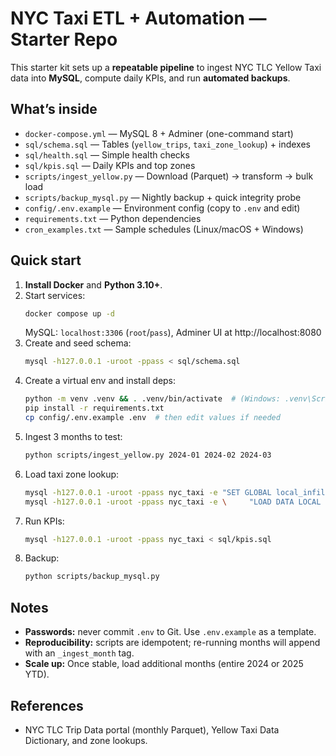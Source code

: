 # NYC Taxi ETL + Automation — Starter Repo

This starter kit sets up a **repeatable pipeline** to ingest NYC TLC Yellow Taxi data into **MySQL**, compute daily KPIs, and run **automated backups**.

## What’s inside
- `docker-compose.yml` — MySQL 8 + Adminer (one-command start)
- `sql/schema.sql` — Tables (`yellow_trips`, `taxi_zone_lookup`) + indexes
- `sql/health.sql` — Simple health checks
- `sql/kpis.sql` — Daily KPIs and top zones
- `scripts/ingest_yellow.py` — Download (Parquet) → transform → bulk load
- `scripts/backup_mysql.py` — Nightly backup + quick integrity probe
- `config/.env.example` — Environment config (copy to `.env` and edit)
- `requirements.txt` — Python dependencies
- `cron_examples.txt` — Sample schedules (Linux/macOS + Windows)

## Quick start
1. **Install Docker** and **Python 3.10+**.
2. Start services:
   ```bash
   docker compose up -d
   ```
   MySQL: `localhost:3306` (`root`/`pass`), Adminer UI at http://localhost:8080
3. Create and seed schema:
   ```bash
   mysql -h127.0.0.1 -uroot -ppass < sql/schema.sql
   ```
4. Create a virtual env and install deps:
   ```bash
   python -m venv .venv && . .venv/bin/activate  # (Windows: .venv\Scripts\activate)
   pip install -r requirements.txt
   cp config/.env.example .env  # then edit values if needed
   ```
5. Ingest 3 months to test:
   ```bash
   python scripts/ingest_yellow.py 2024-01 2024-02 2024-03
   ```
6. Load taxi zone lookup:
   ```bash
   mysql -h127.0.0.1 -uroot -ppass nyc_taxi -e "SET GLOBAL local_infile=1;"
   mysql -h127.0.0.1 -uroot -ppass nyc_taxi -e \     "LOAD DATA LOCAL INFILE 'data/taxi_zone_lookup.csv' INTO TABLE taxi_zone_lookup \      FIELDS TERMINATED BY ',' ENCLOSED BY '"' LINES TERMINATED BY '\n' IGNORE 1 LINES \      (LocationID, Borough, Zone, service_zone);"
   ```
7. Run KPIs:
   ```bash
   mysql -h127.0.0.1 -uroot -ppass nyc_taxi < sql/kpis.sql
   ```
8. Backup:
   ```bash
   python scripts/backup_mysql.py
   ```

## Notes
- **Passwords:** never commit `.env` to Git. Use `.env.example` as a template.
- **Reproducibility:** scripts are idempotent; re-running months will append with an `_ingest_month` tag.
- **Scale up:** Once stable, load additional months (entire 2024 or 2025 YTD).

## References
- NYC TLC Trip Data portal (monthly Parquet), Yellow Taxi Data Dictionary, and zone lookups.
